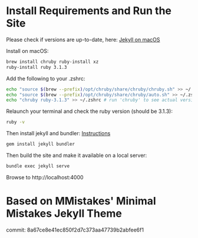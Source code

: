 # Install Requirements and Run the Site

Please check if versions are up-to-date, here:
[Jekyll on macOS](https://jekyllrb.com/docs/installation/macos/)

Install on macOS:
```bash
brew install chruby ruby-install xz
ruby-install ruby 3.1.3
```

Add the following to your .zshrc: 
```zsh
echo "source $(brew --prefix)/opt/chruby/share/chruby/chruby.sh" >> ~/.zshrc
echo "source $(brew --prefix)/opt/chruby/share/chruby/auto.sh" >> ~/.zshrc
echo "chruby ruby-3.1.3" >> ~/.zshrc # run 'chruby' to see actual version
```

Relaunch your terminal and check the ruby version (should be 3.1.3):
```bash
ruby -v
```

Then install jekyll and bundler: 
[Instructions](https://jekyllrb.com/docs/#instructions)

```bash
gem install jekyll bundler
```

Then build the site and make it available on a local server:
```bash
bundle exec jekyll serve
```

Browse to http://localhost:4000

# Based on MMistakes' Minimal Mistakes Jekyll Theme

commit: 8a67ce8e41ec850f2d7c373aa47739b2abfee6f1